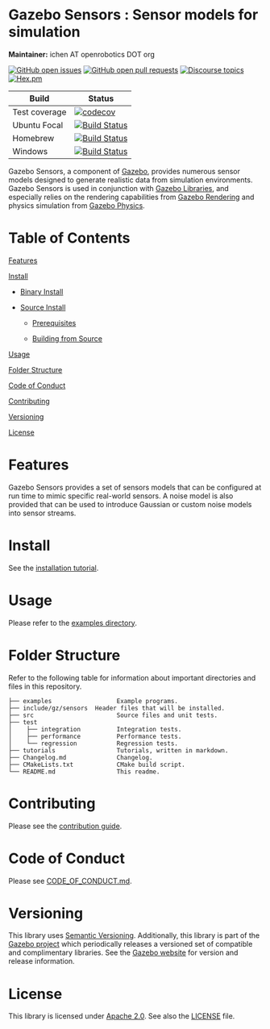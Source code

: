 # Gazebo Sensors : Sensor models for simulation

**Maintainer:** ichen AT openrobotics DOT org

[![GitHub open issues](https://img.shields.io/github/issues-raw/gazebosim/gz-sensors.svg)](https://github.com/gazebosim/gz-sensors/issues)
[![GitHub open pull requests](https://img.shields.io/github/issues-pr-raw/gazebosim/gz-sensors.svg)](https://github.com/gazebosim/gz-sensors/pulls)
[![Discourse topics](https://img.shields.io/discourse/https/community.gazebosim.org/topics.svg)](https://community.gazebosim.org)
[![Hex.pm](https://img.shields.io/hexpm/l/plug.svg)](https://www.apache.org/licenses/LICENSE-2.0)

Build | Status
-- | --
Test coverage | [![codecov](https://codecov.io/gh/gazebosim/gz-sensors/branch/main/graph/badge.svg)](https://codecov.io/gh/gazebosim/gz-sensors)
Ubuntu Focal | [![Build Status](https://build.osrfoundation.org/buildStatus/icon?job=ignition_sensors-ci-main-focal-amd64)](https://build.osrfoundation.org/job/ignition_sensors-ci-main-focal-amd64)
Homebrew      | [![Build Status](https://build.osrfoundation.org/buildStatus/icon?job=ignition_sensors-ci-main-homebrew-amd64)](https://build.osrfoundation.org/job/ignition_sensors-ci-main-homebrew-amd64)
Windows       | [![Build Status](https://build.osrfoundation.org/job/ign_sensors-ci-win/badge/icon)](https://build.osrfoundation.org/job/ign_sensors-ci-win/)

Gazebo Sensors, a component of [Gazebo](https://gazebosim.org),
provides numerous sensor models
designed to generate realistic data from simulation environments. Gazebo Sensors is used in conjunction with [Gazebo Libraries](https://gazebosim/libs), and especially relies on the rendering capabilities from [Gazebo Rendering](https://gazebosim.org/libs/rendering) and physics simulation from [Gazebo Physics](https://gazebosim.org/libs/physics).

# Table of Contents

[Features](#features)

[Install](#install)

* [Binary Install](#binary-install)

* [Source Install](#source-install)

    * [Prerequisites](#prerequisites)

    * [Building from Source](#building-from-source)

[Usage](#usage)

[Folder Structure](#folder-structure)

[Code of Conduct](#code-of-conduct)

[Contributing](#code-of-contributing)

[Versioning](#versioning)

[License](#license)

# Features

Gazebo Sensors provides a set of sensors models that can be
configured at run time to mimic specific real-world sensors. A noise model
is also provided that can be used to introduce Gaussian or custom noise
models into sensor streams.

# Install

See the [installation tutorial](https://gazebosim.org/api/sensors/5.0/installation.html).

# Usage

Please refer to the [examples directory](https://github.com/gazebosim/gz-sensors/raw/main/examples/).

# Folder Structure

Refer to the following table for information about important directories and files in this repository.

```
├── examples                  Example programs.
├── include/gz/sensors  Header files that will be installed.
├── src                       Source files and unit tests.
├── test
│    ├── integration          Integration tests.
│    ├── performance          Performance tests.
│    └── regression           Regression tests.
├── tutorials                 Tutorials, written in markdown.
├── Changelog.md              Changelog.
├── CMakeLists.txt            CMake build script.
└── README.md                 This readme.
```

# Contributing

Please see the [contribution guide](https://gazebosim.org/docs/all/contributing).

# Code of Conduct

Please see
[CODE_OF_CONDUCT.md](https://github.com/gazebosim/gz-sim/blob/main/CODE_OF_CONDUCT.md).

# Versioning

This library uses [Semantic Versioning](https://semver.org/). Additionally, this library is part of the [Gazebo project](https://gazebosim.org) which periodically releases a versioned set of compatible and complimentary libraries. See the [Gazebo website](https://gazebosim.org) for version and release information.

# License

This library is licensed under [Apache 2.0](https://www.apache.org/licenses/LICENSE-2.0). See also the [LICENSE](https://github.com/gazebosim/gz-sensors/blob/main/LICENSE) file.
